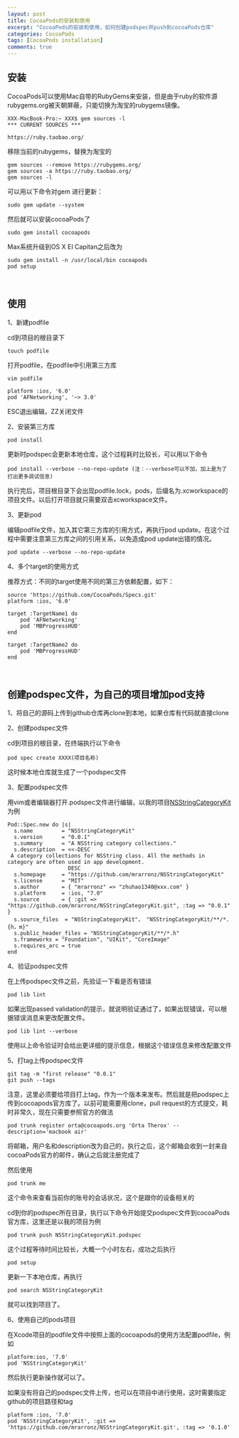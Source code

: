 ```yaml
---
layout: post
title: CocoaPods的安装和使用
excerpt: "CocoaPods的安装和使用，如何创建podspec并push到cocoaPods仓库"
categories: CocoaPods
tags: [CocoaPods installation]
comments: true
---
```


## 安装

CocoaPods可以使用Mac自带的RubyGems来安装，但是由于ruby的软件源rubygems.org被天朝屏蔽，只能切换为淘宝的rubygems镜像。

```
XXX-MacBook-Pro:~ XXX$ gem sources -l
*** CURRENT SOURCES ***

https://ruby.taobao.org/
```
移除当前的rubygems，替换为淘宝的

```
gem sources --remove https://rubygems.org/
gem sources -a https://ruby.taobao.org/
gem sources -l
```
可以用以下命令对gem 进行更新：

```
sudo gem update --system
```
然后就可以安装cocoaPods了

```
sudo gem install cocoapods
```
Max系统升级到OS X EI Capitan之后改为

```
sudo gem install -n /usr/local/bin cocoapods
pod setup
```
<br/>

## 使用

1、新建podfile

cd到项目的根目录下

```
touch podfile
```
打开podfile，在podfile中引用第三方库

```
vim podfile
```

```
platform :ios, '6.0'   
pod 'AFNetworking', '~> 3.0'
```
ESC退出编辑，ZZ关闭文件

2、安装第三方库

```
pod install
```
更新时podspec会更新本地仓库，这个过程耗时比较长，可以用以下命令

```
pod install --verbose --no-repo-update (注：--verbose可以不加，加上是为了打出更多调试信息)
```

执行完后，项目根目录下会出现podfile.lock，pods，后缀名为.xcworkspace的项目文件。以后打开项目就只需要双击xcworkspace文件。
<br/>

3、更新pod

编辑podfile文件，加入其它第三方库的引用方式，再执行pod update。在这个过程中需要注意第三方库之间的引用关系，以免造成pod update出错的情况。

```
pod update --verbose --no-repo-update
```

4、多个target的使用方式

推荐方式：不同的target使用不同的第三方依赖配置，如下：

```
source 'https://github.com/CocoaPods/Specs.git'
platform :ios, '6.0'

target :TargetName1 do
    pod 'AFNetworking'
    pod 'MBProgressHUD'
end

target :TargetName2 do
    pod 'MBProgressHUD'
end
```
<br/>

## 创建podspec文件，为自己的项目增加pod支持

1、将自己的源码上传到github仓库再clone到本地，如果仓库有代码就直接clone

2、创建podspec文件

cd到项目的根目录，在终端执行以下命令

```
pod spec create XXXX(项目名称)
```
这时候本地仓库就生成了一个podspec文件

3、配置podspec文件

用vim或者编辑器打开.podspec文件进行编辑，以我的项目[NSStringCategoryKit](https://github.com/mrarronz/NSStringCategoryKit)为例

```
Pod::Spec.new do |s|
  s.name         = "NSStringCategoryKit"
  s.version      = "0.0.1"
  s.summary      = "A NSString category collections."
  s.description  = <<-DESC
 A category collections for NSString class. All the methods in category are often used in app development.
                   DESC
  s.homepage     = "https://github.com/mrarronz/NSStringCategoryKit"
  s.license      = "MIT"
  s.author       = { "mrarronz" => "zhuhao1340@xxx.com" }
  s.platform     = :ios, "7.0"
  s.source       = { :git => "https://github.com/mrarronz/NSStringCategoryKit.git", :tag => "0.0.1" }
  s.source_files  = "NSStringCategoryKit"， "NSStringCategoryKit/**/*.{h，m}"
  s.public_header_files = "NSStringCategoryKit/**/*.h"
  s.frameworks = "Foundation", "UIKit", "CoreImage"
  s.requires_arc = true
end
```

4、验证podspec文件

在上传podspec文件之前，先验证一下看是否有错误

```
pod lib lint
```
如果出现passed validation的提示，就说明验证通过了，如果出现错误，可以根据错误消息来更改配置文件。

```
pod lib lint --verbose
```
使用以上命令验证时会给出更详细的提示信息，根据这个错误信息来修改配置文件

5、打tag上传podspec文件

```
git tag -m "first release" "0.0.1"
git push --tags
```
注意，这里必须要给项目打上tag，作为一个版本来发布。然后就是把podspec上传到cocoapods官方库了。以前可能需要用clone，pull request的方式提交，耗时非常久，现在只需要参照官方的做法

```
pod trunk register orta@cocoapods.org 'Orta Therox' --description='macbook air'
```
将邮箱，用户名和description改为自己的，执行之后，这个邮箱会收到一封来自cocoaPods官方的邮件，确认之后就注册完成了

然后使用

```
pod trunk me
```
这个命令来查看当前你的账号的会话状况，这个是跟你的设备相关的

cd到你的podspec所在目录，执行以下命令开始提交podspec文件到cocoaPods官方库，这里还是以我的项目为例

```
pod trunk push NSStringCategoryKit.podspec
```
这个过程等待时间比较长，大概一个小时左右，成功之后执行

```
pod setup
```
更新一下本地仓库，再执行

```
pod search NSStringCategoryKit
```
就可以找到项目了。

6、使用自己的pods项目

在Xcode项目的podfile文件中按照上面的cocoapods的使用方法配置podfile，例如

```
platform:ios, '7.0'   
pod 'NSStringCategoryKit'
```
然后执行更新操作就可以了。

如果没有将自己的podspec文件上传，也可以在项目中进行使用，这时需要指定github的项目路径和tag

```
platform :ios, '7.0'
pod 'NSStringCategoryKit', :git => 'https://github.com/mrarronz/NSStringCategoryKit.git', :tag => '0.1.0'
```
